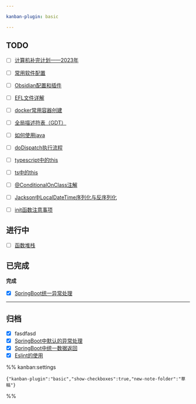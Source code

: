 ```yaml
---

kanban-plugin: basic

---
```


## TODO

- [ ] [计算机补完计划——2023年](草稿/计算机补完计划——2023年.md)
- [ ] [常用软件配置](草稿/常用软件配置.md)
- [ ] [Obsidian配置和插件](草稿/Obsidian配置和插件.md)
- [ ] [EFL文件详解](草稿/EFL文件详解.md)
- [ ] [docker常用容器创建](草稿/docker常用容器创建.md)
- [ ] [全局描述符表（GDT）](学习笔记/操作系统/全局描述符表（GDT）.md)
- [ ] [如何使用java](草稿/如何使用java.md)
- [ ] [doDispatch执行流程](草稿/doDispatch执行流程.md)
- [ ] [typescript中的this](草稿/typescript中的this.md)
- [ ] [ts中的this](草稿/ts中的this.md)
- [ ] [@ConditionalOnClass注解](草稿/@ConditionalOnClass注解.md)
- [ ] [Jackson中LocalDateTime序列化与反序列化](草稿/Jackson中LocalDateTime序列化与反序列化.md)
- [ ] [init函数注意事项](草稿/init函数注意事项.md)


## 进行中

- [ ] [函数堆栈](草稿/函数堆栈.md)


## 已完成

**完成**
- [x] [SpringBoot统一异常处理](学习笔记/Java相关/SpringBoot/SpringBoot统一异常处理.md)


***

## 归档

- [x] fasdfasd
- [x] [SpringBoot中默认的异常处理](学习笔记/Java相关/SpringBoot/SpringBoot中默认的异常处理.md)
- [x] [SpringBoot中统一数据返回](学习笔记/Java相关/SpringBoot/SpringBoot中统一数据返回.md)
- [x] [Eslint的使用](学习笔记/前端开发/Eslint的使用.md)

%% kanban:settings
```
{"kanban-plugin":"basic","show-checkboxes":true,"new-note-folder":"草稿"}
```
%%